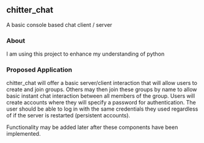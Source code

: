 ## chitter_chat ##
A basic console based chat client / server

### About ###
I am using this project to enhance my understanding of python

### Proposed Application ###
chitter_chat will offer a basic server/client interaction that will allow users to create and join groups. Others may then
join these groups by name to allow basic instant chat interaction between all members of the group. Users will create accounts
where they will specify a password for authentication. The user should be able to log in with the same credentials they used
regardless of if the server is restarted (persistent accounts).

Functionality may be added later after these components have been implemented.